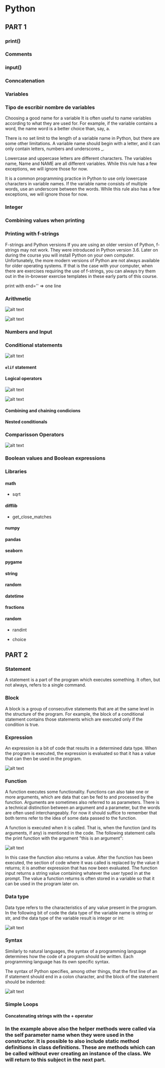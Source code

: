 # Python

## PART 1

### print()

### Comments

### input()

### Conncatenation

### Variables

### Tipo de escribir nombre de variables

Choosing a good name for a variable
It is often useful to name variables according to what they are used for. For example, if the variable contains a word, the name word is a better choice than, say, a.

There is no set limit to the length of a variable name in Python, but there are some other limitations. A variable name should begin with a letter, and it can only contain letters, numbers and underscores _.

Lowercase and uppercase letters are different characters. The variables name, Name and NAME are all different variables. While this rule has a few exceptions, we will ignore those for now.

It is a common programming practice in Python to use only lowercase characters in variable names. If the variable name consists of multiple words, use an underscore between the words. While this rule also has a few exceptions, we will ignore those for now.

### Integer

### Combining values when printing

### Printing with f-strings

F-strings and Python versions
If you are using an older version of Python, f-strings may not work. They were introduced in Python version 3.6. Later on during the course you will install Python on your own computer. Unfortunately, the more modern versions of Python are not always available for older operating systems. If that is the case with your computer, when there are exercises requiring the use of f-strings, you can always try them out in the in-browser exercise templates in these early parts of this course.

print with end='' => one line

### Arithmetic

![alt text](image.png)

![alt text](image-1.png)

###  Numbers and Input

### Conditional statements

![alt text](image-2.png)

#### `elif` statement

#### Logical operators

![alt text](image-8.png)

![alt text](image-9.png)

#### Combining and chaining condicions

#### Nested conditionals

### Comparisson Operators

![alt text](image-3.png)

### Boolean values and Boolean expressions

### Libraries

#### math

* sqrt

#### difflib

* get_close_matches

#### numpy

#### pandas

#### seaborn

#### pygame

#### string

#### random

#### datetime

#### fractions

#### random

* randint

* choice

## PART 2

### Statement

A statement is a part of the program which executes something. It often, but not always, refers to a single command.

### Block

A block is a group of consecutive statements that are at the same level in the structure of the program. For example, the block of a conditional statement contains those statements which are executed only if the condition is true.

### Expression

An expression is a bit of code that results in a determined data type. When the program is executed, the expression is evaluated so that it has a value that can then be used in the program.

![alt text](image-4.png)

### Function
A function executes some functionality. Functions can also take one or more arguments, which are data that can be fed to and processed by the function. Arguments are sometimes also referred to as parameters. There is a technical distinction between an argument and a parameter, but the words are often used interchangeably. For now it should suffice to remember that both terms refer to the idea of some data passed to the function.

A function is executed when it is called. That is, when the function (and its arguments, if any) is mentioned in the code. The following statement calls the print function with the argument "this is an argument":

![alt text](image-5.png)

In this case the function also returns a value. After the function has been executed, the section of code where it was called is replaced by the value it returns; it is another expression that has now been evaluated. The function input returns a string value containing whatever the user typed in at the prompt. The value a function returns is often stored in a variable so that it can be used in the program later on.

### Data type

Data type refers to the characteristics of any value present in the program. In the following bit of code the data type of the variable name is string or str, and the data type of the variable result is integer or int:

![alt text](image-6.png)

### Syntax
Similarly to natural languages, the syntax of a programming language determines how the code of a program should be written. Each programming language has its own specific syntax.

The syntax of Python specifies, among other things, that the first line of an if statement should end in a colon character, and the block of the statement should be indented:

![alt text](image-7.png)

### Simple Loops

#### Concatenating strings with the + operator




### In the example above also the helper methods were called via the self parameter name when they were used in the constructor. It is possible to also include static method definitions in class definitions. These are methods which can be called without ever creating an instance of the class. We will return to this subject in the next part.
